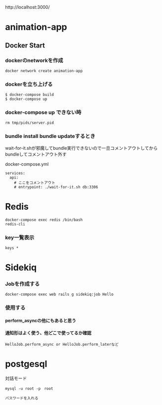 http://localhost:3000/


# animation-app
## Docker Start

### dockerのnetworkを作成
```
docker network create animation-app
```

### dockerを立ち上げる
```
$ docker-compose build
$ docker-compose up
```

### docker-compose up できない時
```
rm tmp/pids/server.pid
```

### bundle install bundle updateするとき
wait-for-it.shが邪魔してbundle実行できないので一旦コメントアウトしてからbundleしてコメントアウト外す

docker-compose.yml
```
services:
  api:
    # ここをコメントアウト
    # entrypoint: ./wait-for-it.sh db:3306
```

# Redis
```
docker-compose exec redis /bin/bash
redis-cli
```

### key一覧表示
```
keys *
```


# Sidekiq

### Jobを作成する
```
docker-compose exec web rails g sidekiq:job Hello
```

### 使用する
#### perform_asyncの他にもあると思う
#### 通知形はよく使う、他どこで使ってるか確認
```
HelloJob.perform_async or HelloJob.perform_laterなど
```


# postgesql
対話モード
```
mysql -u root -p　root

パスワードを入れる
```
